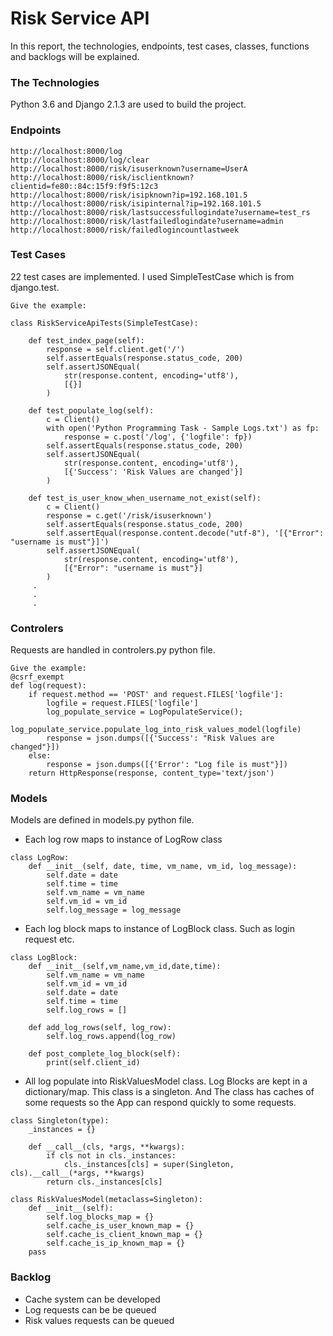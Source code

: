 # Risk Service API

In this report, the technologies, endpoints, test cases, classes, functions and backlogs will be explained.

### The Technologies

Python 3.6 and Django 2.1.3 are used to build the project.

### Endpoints

```
http://localhost:8000/log
http://localhost:8000/log/clear
http://localhost:8000/risk/isuserknown?username=UserA
http://localhost:8000/risk/isclientknown?clientid=fe80::84c:15f9:f9f5:12c3
http://localhost:8000/risk/isipknown?ip=192.168.101.5
http://localhost:8000/risk/isipinternal?ip=192.168.101.5
http://localhost:8000/risk/lastsuccessfullogindate?username=test_rs
http://localhost:8000/risk/lastfailedlogindate?username=admin
http://localhost:8000/risk/failedlogincountlastweek
```

### Test Cases

22 test cases are implemented. I used SimpleTestCase which is from django.test.

```
Give the example:

class RiskServiceApiTests(SimpleTestCase):

    def test_index_page(self):
        response = self.client.get('/')
        self.assertEquals(response.status_code, 200)
        self.assertJSONEqual(
            str(response.content, encoding='utf8'),
            [{}]
        )
        
    def test_populate_log(self):
        c = Client()
        with open('Python Programming Task - Sample Logs.txt') as fp:
            response = c.post('/log', {'logfile': fp})
        self.assertEquals(response.status_code, 200)
        self.assertJSONEqual(
            str(response.content, encoding='utf8'),
            [{'Success': 'Risk Values are changed'}]
        )

    def test_is_user_know_when_username_not_exist(self):
        c = Client()
        response = c.get('/risk/isuserknown')
        self.assertEquals(response.status_code, 200)
        self.assertEqual(response.content.decode("utf-8"), '[{"Error": "username is must"}]')
        self.assertJSONEqual(
            str(response.content, encoding='utf8'),
            [{"Error": "username is must"}]
        )    
     .
     .
     .
```

### Controlers

Requests are handled in controlers.py python file.


```
Give the example:
@csrf_exempt
def log(request):
    if request.method == 'POST' and request.FILES['logfile']:
        logfile = request.FILES['logfile']
        log_populate_service = LogPopulateService();
        log_populate_service.populate_log_into_risk_values_model(logfile)
        response = json.dumps([{'Success': "Risk Values are changed"}])
    else:
        response = json.dumps([{'Error': "Log file is must"}])
    return HttpResponse(response, content_type='text/json')
```

### Models

Models are defined in models.py python file.

* Each log row maps to instance of LogRow class 
```
class LogRow:
    def __init__(self, date, time, vm_name, vm_id, log_message):
        self.date = date
        self.time = time
        self.vm_name = vm_name
        self.vm_id = vm_id
        self.log_message = log_message
```

* Each log block maps to instance of LogBlock class. Such as login request etc.
```
class LogBlock:
    def __init__(self,vm_name,vm_id,date,time):
        self.vm_name = vm_name
        self.vm_id = vm_id
        self.date = date
        self.time = time
        self.log_rows = []

    def add_log_rows(self, log_row):
        self.log_rows.append(log_row)

    def post_complete_log_block(self):
        print(self.client_id)
```

* All log populate into RiskValuesModel class. Log Blocks are kept in a dictionary/map. This class is a singleton. 
And The class has caches of some requests so the App can respond quickly to some requests.
```
class Singleton(type):
    _instances = {}

    def __call__(cls, *args, **kwargs):
        if cls not in cls._instances:
            cls._instances[cls] = super(Singleton, cls).__call__(*args, **kwargs)
        return cls._instances[cls]

class RiskValuesModel(metaclass=Singleton):
    def __init__(self):
        self.log_blocks_map = {}
        self.cache_is_user_known_map = {}
        self.cache_is_client_known_map = {}
        self.cache_is_ip_known_map = {}
    pass
```




### Backlog

* Cache system can be developed
* Log requests can be be queued
* Risk values requests can be queued

